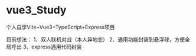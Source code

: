 # vue3_Study
个人自学Vite+Vue3+TypeScript+Express项目

目前想法：
1、双人联机对战（本人异地恋）
2、通用功能封装到悬浮球，方便全局呼出
3、express通用代码封装
